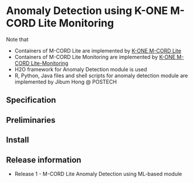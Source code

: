 # Anomaly Detection using K-ONE M-CORD Lite Monitoring

Note that
* Containers of M-CORD Lite are implemented by [K-ONE M-CORD Lite](https://github.com/K-OpenNet/K-ONE-M-CORD-Lite)
* Containers of M-CORD Lite Monitoring are implemented by [K-ONE M-CORD Lite-Monitoring](https://github.com/K-OpenNet/K-ONE-M-CORD-Lite-Monitoring)
* H2O framework for Anomaly Detection module is used
* R, Python, Java files and shell scripts for anomaly detection module are implemented by Jibum Hong @ POSTECH

## Specification

## Preliminaries

## Install

## Release information
* Release 1 - M-CORD Lite Anomaly Detection using ML-based module
